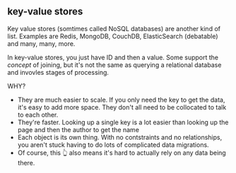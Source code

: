##  key-value stores

Key value stores (somtimes called NoSQL databases) are another kind of list. Examples are Redis, MongoDB, CouchDB, ElasticSearch (debatable) and many, many, more.


In key-value stores, you just have ID and then a value. Some support the _concept_ of joining, but it's not the same as querying a relational database and invovles stages of processing.


WHY?

* They are much easier to scale. If you only need the key to get the data, it's easy to add more space. They don't all need to be collocated to talk to each other.
* They're faster. Looking up a single key is a lot easier than looking up the page and then the author to get the name
* Each object is its own thing. With no contstraints and no relationships, you aren't stuck having to do lots of complicated data migrations.
* Of course, this 👆 also means it's hard to actually rely on any data being there.
